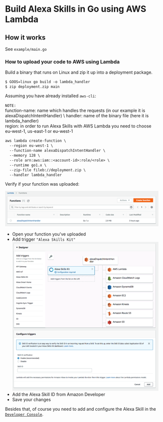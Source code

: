 # Build Alexa Skills in Go using AWS Lambda

## How it works

See `example/main.go`

### How to upload your code to AWS using Lambda

Build a binary that runs on Linux and zip it up into a deployment package.

```
$ GOOS=linux go build -o lambda_handler
$ zip deployment.zip main
```

Assuming you have already installed `aws-cli`:

`NOTE:` \
function-name: name which handles the requests (in our example it is alexaDispatchIntentHandler) \ 
handler: name of the binary file (here it is lambda_handler) \
region: in order to run Alexa Skills with AWS Lambda you need to choose eu-west-1, us-east-1 or eu-west-1

```
aws lambda create-function \
  --region eu-west-1 \
  --function-name alexaDispatchIntentHandler \
  --memory 128 \
  --role arn:aws:iam::<account-id>:role/<role> \
  --runtime go1.x \
  --zip-file fileb://deployment.zip \
  --handler lambda_handler
```

Verify if your function was uploaded:

![Lambda](/images/lambda.png)

- Open your function you've uploaded
- Add trigger `"Alexa Skills Kit"`
![Alexa Skills Kit](images/alexa-skills-kit-lambda-trigger.png)
- Add the Alexa Skill ID from Amazon Developer
- Save your changes

Besides that, of course you need to add and configure the Alexa Skill in the [`Developer Console`](https://developer.amazon.com). 

